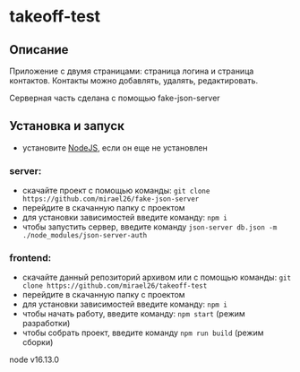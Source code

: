 # takeoff-test
## Описание

Приложение с двумя страницами: страница логина и страница контактов.
Контакты можно добавлять, удалять, редактировать.

Серверная часть сделана с помощью fake-json-server

## Установка и запуск

* установите [NodeJS](https://nodejs.org/), если он еще не установлен

### server:

* скачайте проект с помощью команды: ```git clone https://github.com/mirael26/fake-json-server```
* перейдите в скачанную папку с проектом
* для установки зависимостей введите команду: ```npm i```
* чтобы запустить сервер, введите команду ```json-server db.json -m ./node_modules/json-server-auth```

### frontend: 
* скачайте данный репозиторий архивом или с помощью команды: ```git clone https://github.com/mirael26/takeoff-test```
* перейдите в скачанную папку с проектом
* для установки зависимостей введите команду: ```npm i```
* чтобы начать работу, введите команду: ```npm start``` (режим разработки)
* чтобы собрать проект, введите команду ```npm run build``` (режим сборки)

node v16.13.0
